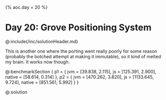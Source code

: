 {% aoc.day = 20 %}

# Day 20: Grove Positioning System

@:include(/inc/solutionHeader.md)

This is another one where the porting went really poorly for some reason (probably
the botched attempt at making it immutable), so it kind of melted my brain. It works now though.

@:benchmarkSection {
p1 = {
jvm = [39.838, 2.115],
js = [125.391, 2.900],
native = [58.614, 0.314]
},
p2 = {
jvm = [470.262, 3.820],
js = [1133.645, 9.724],
native = [851.561, 5.992]
}
}

@:solution